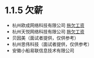 # 1.1.5 欠薪

- 杭州欧成网络科技有限公司 [拖欠工资](http://liuyan.people.com.cn/threads/content?tid=7606445)
- 杭州天悦网络科技有限公司 [拖欠工资](https://user-gold-cdn.xitu.io/2020/6/20/172d1be3a7c006f1?w=828&h=1792&f=jpeg&s=191444&w=828&h=1792)
- 贝因美（面试者提供，仅供参考）
- 杭州思伟科技（面试者提供，仅供参考）
- 安徽小船易联信息技术有限公司
